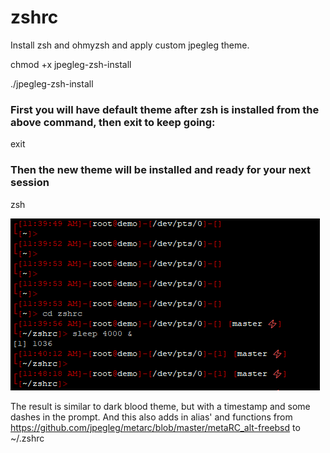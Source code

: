 # zshrc
Install zsh and ohmyzsh and apply custom jpegleg theme.

chmod +x jpegleg-zsh-install

./jpegleg-zsh-install

### First you will have default theme after zsh is installed from the above command, then exit to keep going:

exit

### Then the new theme will be installed and ready for your next session

zsh


![Alt text](/jpegleg_zsh_demo2.PNG?raw=true "jpegleg zsh theme demo")


The result is similar to dark blood theme, but with a timestamp and some dashes in the prompt.
And this also adds in alias' and functions from https://github.com/jpegleg/metarc/blob/master/metaRC_alt-freebsd to ~/.zshrc
